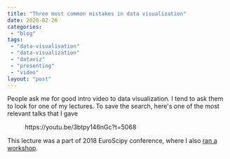 ```yaml
---
title: "Three most common mistakes in data visualization"
date: 2020-02-26
categories: 
 - "blog"
tags: 
 - "data-visualisation"
 - "data-visualization"
 - "dataviz"
 - "presenting"
 - "video"
layout: "post"
---
```


<!-- wp:paragraph -->
People ask me for good intro video to data visualization. I tend to ask them to look for one of my lectures. To save the search, here's one of the most relevant talks that I gave


<!-- /wp:paragraph -->

<!-- wp:core-embed/youtube {"url":"https:\/\/youtu.be\/3btpy146nGc?t=5068","type":"rich","providerNameSlug":"","className":"wp-embed-aspect-16-9 wp-has-aspect-ratio"} -->
<figure class="wp-block-embed-youtube wp-block-embed is-type-rich wp-embed-aspect-16-9 wp-has-aspect-ratio"><div class="wp-block-embed__wrapper">
https://youtu.be/3btpy146nGc?t=5068
</div></figure>
<!-- /wp:core-embed/youtube -->

<!-- wp:paragraph -->
This lecture was a part of 2018 EuroScipy conference, where I also [ran a workshop](https://gorelik.net/2018/08/30/an-even-better-data-visualization-workshop/).


<!-- /wp:paragraph -->

<!-- wp:paragraph -->

<!-- /wp:paragraph -->
